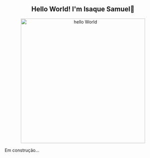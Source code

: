 <div align="center";>
<h2>Hello World! I'm Isaque Samuel👋</h2>
<img src="https://i.pinimg.com/originals/f5/36/01/f53601133f236d1cb167ac19f05a3d60.gif" alt="hello World" width="400"/>
</div>

<p>Em construção...</p>

<!--
<img src="https://cdn.icon-icons.com/icons2/2428/PNG/512/linkedin_black_logo_icon_147114.png" width="100"/> <h3>Linkedin</h3>
<img src="https://i.pinimg.com/originals/1b/3b/ec/1b3bec070f7bb1c007dbaaeafaeb21b7.png" width="100"/> <h3>Email</h3>
<img src="https://cdn.pixabay.com/photo/2014/04/03/09/58/email-309491_960_720.png" width="100"/>
-->

<!--
**isaquenew/isaquenew** is a ✨ _special_ ✨ repository because its `README.md` (this file) appears on your GitHub profile.

Here are some ideas to get you started:

- 🔭 I’m currently working on ...
- 🌱 I’m currently learning ...
- 👯 I’m looking to collaborate on ...
- 🤔 I’m looking for help with ...
- 💬 Ask me about ...
- 📫 How to reach me: ...
- 😄 Pronouns: ...
- ⚡ Fun fact: ...
-->
